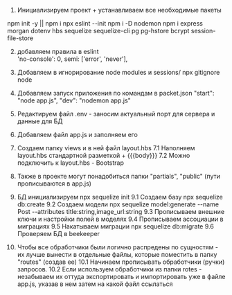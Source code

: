 1. Инициализируем проект + устанавливаем все необходимые пакеты

npm init -y || npm i
npx eslint --init
npm i -D nodemon
npm i express morgan dotenv hbs sequelize sequelize-cli pg pg-hstore bcrypt session-file-store

2. добавляем правила в eslint  
'no-console': 0,
semi: ['error', 'never'],

3. Добавляем в игнорирование node modules и sessions/
npx gitignore node 

4. Добавляем запуск приложения по командам в packet.json
"start": "node app.js",
"dev": "nodemon app.js"

5. Редактируем файл .env - заносим актуальный порт для сервера и данные для БД

6. Добавляем файл app.js и заполняем его

7. Создаем папку views и в ней файл layout.hbs
7.1 Наполняем layout.hbs стандартной разметкой + {{{body}}}
7.2 Можно подключить к layout.hbs - Bootstrap

8. Также в проекте могут понадобиться папки "partials", "public" (пути прописываются в app.js)

9. БД инициализируем 
npx sequelize init
9.1 Создаем базу 
npx sequelize db:create 
9.2 Создаем модели
npx sequelize model:generate --name Post --attributes title:string,image_url:string
9.3 Прописываем внешние ключи и настройки полей в моделях
9.4 Прописываем ассоциации в миграциях
9.5 Накатываем миграции
npx sequelize db:migrate 
9.6 Проверяем БД в beekeeper

10. Чтобы все обработчики были логично распредены по сущностям - их лучше вынести в отдельные файлы, которые поместить в папку "routes" (создав ее)
10.1 Начинаем прописывать обработчики (ручки) запросов. 
10.2 Если используем обработчики из папки rotes - незабываем их оттуда экспортировать и импортировать уже в файле app.js, указав в нем затем на какой файл ссылаться

